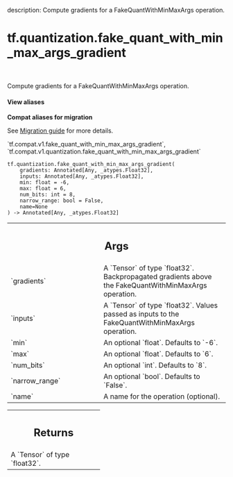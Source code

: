 description: Compute gradients for a FakeQuantWithMinMaxArgs operation.

<div itemscope itemtype="http://developers.google.com/ReferenceObject">
<meta itemprop="name" content="tf.quantization.fake_quant_with_min_max_args_gradient" />
<meta itemprop="path" content="Stable" />
</div>

# tf.quantization.fake_quant_with_min_max_args_gradient

<!-- Insert buttons and diff -->

<table class="tfo-notebook-buttons tfo-api nocontent" align="left">

</table>



Compute gradients for a FakeQuantWithMinMaxArgs operation.


<section class="expandable">
  <h4 class="showalways">View aliases</h4>
  <p>
<b>Compat aliases for migration</b>
<p>See
<a href="https://www.tensorflow.org/guide/migrate">Migration guide</a> for
more details.</p>
<p>`tf.compat.v1.fake_quant_with_min_max_args_gradient`, `tf.compat.v1.quantization.fake_quant_with_min_max_args_gradient`</p>
</p>
</section>

<pre class="devsite-click-to-copy prettyprint lang-py tfo-signature-link">
<code>tf.quantization.fake_quant_with_min_max_args_gradient(
    gradients: Annotated[Any, _atypes.Float32],
    inputs: Annotated[Any, _atypes.Float32],
    min: float = -6,
    max: float = 6,
    num_bits: int = 8,
    narrow_range: bool = False,
    name=None
) -> Annotated[Any, _atypes.Float32]
</code></pre>



<!-- Placeholder for "Used in" -->


<!-- Tabular view -->
 <table class="responsive fixed orange">
<colgroup><col width="214px"><col></colgroup>
<tr><th colspan="2"><h2 class="add-link">Args</h2></th></tr>

<tr>
<td>
`gradients`<a id="gradients"></a>
</td>
<td>
A `Tensor` of type `float32`.
Backpropagated gradients above the FakeQuantWithMinMaxArgs operation.
</td>
</tr><tr>
<td>
`inputs`<a id="inputs"></a>
</td>
<td>
A `Tensor` of type `float32`.
Values passed as inputs to the FakeQuantWithMinMaxArgs operation.
</td>
</tr><tr>
<td>
`min`<a id="min"></a>
</td>
<td>
An optional `float`. Defaults to `-6`.
</td>
</tr><tr>
<td>
`max`<a id="max"></a>
</td>
<td>
An optional `float`. Defaults to `6`.
</td>
</tr><tr>
<td>
`num_bits`<a id="num_bits"></a>
</td>
<td>
An optional `int`. Defaults to `8`.
</td>
</tr><tr>
<td>
`narrow_range`<a id="narrow_range"></a>
</td>
<td>
An optional `bool`. Defaults to `False`.
</td>
</tr><tr>
<td>
`name`<a id="name"></a>
</td>
<td>
A name for the operation (optional).
</td>
</tr>
</table>



<!-- Tabular view -->
 <table class="responsive fixed orange">
<colgroup><col width="214px"><col></colgroup>
<tr><th colspan="2"><h2 class="add-link">Returns</h2></th></tr>
<tr class="alt">
<td colspan="2">
A `Tensor` of type `float32`.
</td>
</tr>

</table>

